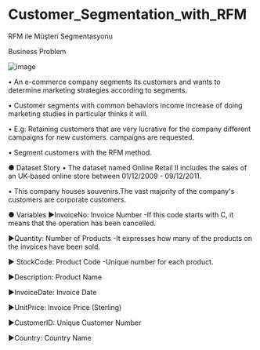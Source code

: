 # Customer_Segmentation_with_RFM
RFM ile Müşteri Segmentasyonu


Business Problem

![image](https://github.com/furkansukan/Customer_Segmentation_with_RFM/assets/115731123/f217be17-6ccf-4cf4-b803-95fdcd285654)

• An e-commerce company segments its customers and wants to determine marketing strategies according to segments.

• Customer segments with common behaviors income increase of doing marketing studies in particular thinks it will.

• E.g: Retaining customers that are very lucrative for the company different campaigns for new customers. campaigns are requested.

• Segment customers with the RFM method.

● Dataset Story
• The dataset named Online Retail II includes the sales of an UK-based online store between 01/12/2009 - 09/12/2011.

• This company houses souvenirs.The vast majority of the company's customers are corporate customers.


● Variables
▶InvoiceNo: Invoice Number
-If this code starts with C, it means that the operation has been cancelled.

▶Quantity: Number of Products
-It expresses how many of the products on the invoices have been sold.

▶ StockCode: Product Code
-Unique number for each product.

▶Description: Product Name

▶InvoiceDate: Invoice Date

▶UnitPrice: Invoice Price (Sterling)

▶CustomerID: Unique Customer Number

▶Country: Country Name
